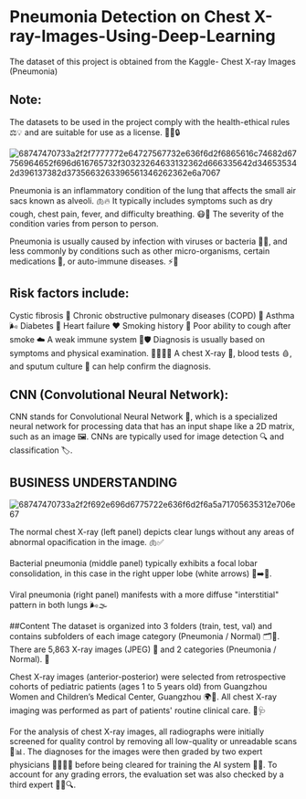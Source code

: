 # Pneumonia Detection on Chest X-ray-Images-Using-Deep-Learning

The dataset of this project is obtained from the Kaggle- Chest X-ray Images (Pneumonia)
## Note:
The datasets to be used in the project comply with the health-ethical rules ⚖️💡 and are suitable for use as a license. 📜✅🔒

![68747470733a2f2f7777772e64727567732e636f6d2f6865616c74682d67756964652f696d616765732f30323264633132362d666335642d346535342d396137382d3735663263396561346262362e6a7067](https://github.com/user-attachments/assets/6e4bc8dd-9130-43fa-bc1d-9e0bffa4e862)

Pneumonia is an inflammatory condition of the lung that affects the small air sacs known as alveoli. 🫁🔥 It typically includes symptoms such as dry cough, chest pain, fever, and difficulty breathing. 😷💨 The severity of the condition varies from person to person.

Pneumonia is usually caused by infection with viruses or bacteria 🦠🦠, and less commonly by conditions such as other micro-organisms, certain medications 💊, or auto-immune diseases. ⚡🦠

## Risk factors include:
Cystic fibrosis 🧬
Chronic obstructive pulmonary diseases (COPD) 💨
Asthma 🌬️
Diabetes 🍩
Heart failure ❤️
Smoking history 🚬
Poor ability to cough after smoke ☁️
A weak immune system 🦠🛡️
Diagnosis is usually based on symptoms and physical examination. 👩‍⚕️👨‍⚕️ A chest X-ray 🩻, blood tests 🩸, and sputum culture 🧪 can help confirm the diagnosis.

## CNN (Convolutional Neural Network):
CNN stands for Convolutional Neural Network 🤖, which is a specialized neural network for processing data that has an input shape like a 2D matrix, such as an image 🖼️. CNNs are typically used for image detection 🔍 and classification 🏷️.

## BUSINESS UNDERSTANDING
![68747470733a2f2f692e696d6775722e636f6d2f6a5a71705635312e706e67](https://github.com/user-attachments/assets/e8027268-d41e-418f-b0db-6d3779035368)

The normal chest X-ray (left panel) depicts clear lungs without any areas of abnormal opacification in the image. 🫁✅

Bacterial pneumonia (middle panel) typically exhibits a focal lobar consolidation, in this case in the right upper lobe (white arrows) 🦠➡️🩻.

Viral pneumonia (right panel) manifests with a more diffuse "interstitial" pattern in both lungs 🌬️🌫️

##Content
The dataset is organized into 3 folders (train, test, val) and contains subfolders of each image category (Pneumonia / Normal) 🗂️🩻. There are 5,863 X-ray images (JPEG) 📸 and 2 categories (Pneumonia / Normal). 🏥

Chest X-ray images (anterior-posterior) were selected from retrospective cohorts of pediatric patients (ages 1 to 5 years old) from Guangzhou Women and Children’s Medical Center, Guangzhou 🌍👶. All chest X-ray imaging was performed as part of patients' routine clinical care. 💉🩺

For the analysis of chest X-ray images, all radiographs were initially screened for quality control by removing all low-quality or unreadable scans 🧐📊. The diagnoses for the images were then graded by two expert physicians 👩‍⚕️👨‍⚕️ before being cleared for training the AI system 🤖💡. To account for any grading errors, the evaluation set was also checked by a third expert 👨‍⚕️🔍.
